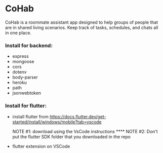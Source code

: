 # CoHab
CoHab is a roommate assistant app designed to help groups of people that are in shared living scenarios. Keep track of tasks, schedules, and chats all in one place.

### Install for backend:
- express
- mongoose
- cors
- dotenv
- body-parser
- heroku
- path
- jsonwebtoken

### Install for flutter:
- install flutter from https://docs.flutter.dev/get-started/install/windows/mobile?tab=vscode

  NOTE #1: download using the VsCode instructions  ****
  NOTE #2: Don't put the flutter SDK folder that you downloaded in the repo
  

- flutter extension on VSCode
  
